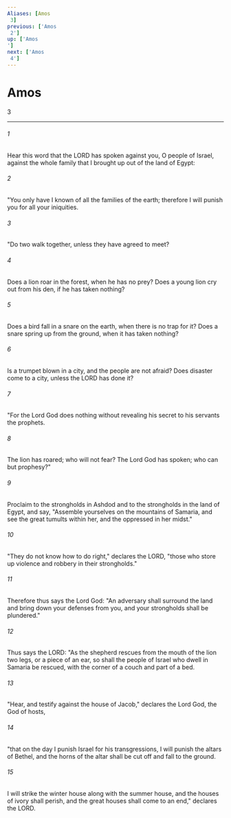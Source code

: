 ```yaml
---
Aliases: [Amos 3]
previous: ['Amos 2']
up: ['Amos']
next: ['Amos 4']
---
```

# Amos 3

***
 

###### 1 
Hear this word that the LORD has spoken against you, O people of Israel, against the whole family that I brought up out of the land of Egypt:  

###### 2 
"You only have I known  of all the families of the earth;  therefore I will punish you  for all your iniquities.  

###### 3 
"Do two walk together,  unless they have agreed to meet?   

###### 4 
Does a lion roar in the forest,  when he has no prey?  Does a young lion cry out from his den,  if he has taken nothing?   

###### 5 
Does a bird fall in a snare on the earth,  when there is no trap for it?  Does a snare spring up from the ground,  when it has taken nothing?   

###### 6 
Is a trumpet blown in a city,  and the people are not afraid?  Does disaster come to a city,  unless the LORD has done it?  

###### 7 
"For the Lord God does nothing  without revealing his secret  to his servants the prophets.   

###### 8 
The lion has roared;  who will not fear?  The Lord God has spoken;  who can but prophesy?"  

###### 9 
Proclaim to the strongholds in Ashdod  and to the strongholds in the land of Egypt,  and say, "Assemble yourselves on the mountains of Samaria,  and see the great tumults within her,  and the oppressed in her midst."   

###### 10 
"They do not know how to do right," declares the LORD,  "those who store up violence and robbery in their strongholds."  

###### 11 
Therefore thus says the Lord God: "An adversary shall surround the land  and bring down your defenses from you,  and your strongholds shall be plundered."  

###### 12 
Thus says the LORD: "As the shepherd rescues from the mouth of the lion two legs, or a piece of an ear, so shall the people of Israel who dwell in Samaria be rescued, with the corner of a couch and part of a bed.  

###### 13 
"Hear, and testify against the house of Jacob,"  declares the Lord God, the God of hosts,   

###### 14 
"that on the day I punish Israel for his transgressions,  I will punish the altars of Bethel,  and the horns of the altar shall be cut off  and fall to the ground.   

###### 15 
I will strike the winter house along with the summer house,  and the houses of ivory shall perish,  and the great houses shall come to an end,"  declares the LORD.
